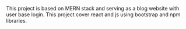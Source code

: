 This project is based on MERN stack and serving as a blog website with user base login.
This project cover react and js using bootstrap and npm libraries.
